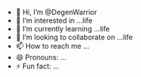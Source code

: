 - 👋 Hi, I’m @DegenWarrior
- 👀 I’m interested in ...life
- 🌱 I’m currently learning ...life
- 💞️ I’m looking to collaborate on ...life
- 📫 How to reach me ...
- 😄 Pronouns: ...
- ⚡ Fun fact: ...

<!---
DegenWarrior/DegenWarrior is a ✨ special ✨ repository because its `README.md` (this file) appears on your GitHub profile.
You can click the Preview link to take a look at your changes.
--->
